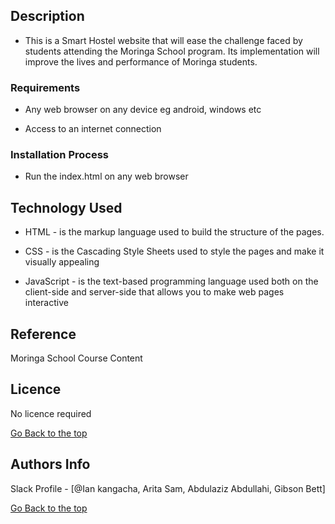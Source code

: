 ## Description
* This is a Smart Hostel website that will ease the challenge faced by students attending the Moringa School program. Its implementation will improve the lives and performance of Moringa students.

### Requirements

* Any web browser on any device eg android, windows etc

* Access to an internet connection

### Installation Process
* Run the index.html on any web browser


## Technology Used
* HTML - is the markup language used to build the structure of the pages.

* CSS - is the Cascading Style Sheets used to style the pages and make it visually appealing

* JavaScript - is the text-based programming language used both on the client-side and server-side that allows you to make web pages interactive

## Reference

Moringa School Course Content



## Licence

No licence required

[Go Back to the top](#portfolio)

## Authors Info

Slack Profile - [@Ian kangacha, Arita Sam, Abdulaziz Abdullahi, Gibson Bett]


[Go Back to the top](#portfolio)
